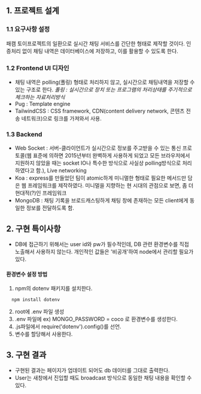 ## 1. 프로젝트 설계

### 1.1 요구사항 설정
  패캠 토이프로젝트의 일환으로 실시간 채팅 서비스를 간단한 형태로 제작할 것이다. 인증처리 없이 채팅 내역은 데이터베이스에 저장하고, 이를 활용할 수 있도록 한다.

### 1.2 Frontend UI 디자인
  - 채팅 내역은 polling(폴링) 형태로 처리하지 않고, 실시간으로 채팅내역을 저장할 수 있는 구조로 한다.
    *폴링 : 실시간으로 장치 또는 프로그램의 처리상태를 주기적으로 체크하는 자료처리방식*
  - Pug : Template engine
  - TailwindCSS : CSS framework, CDN(content delivery network, 콘텐츠 전송 네트워크)으로 링크를 가져와서 사용.

### 1.3 Backend
  - Web Socket : 서버-클라이언트가 실시간으로 정보를 주고받을 수 있는 통신 프로토콜(웹 표준에 의하면 2015년부터 완벽하게 사용하게 되었고 모든 브라우저에서 지원하지 않았을 때는 socket IO나 특수한 방식으로 사실상 polling방식으로 처리하였다고 함.), Live networking
  - Koa : express를 만들었던 팀이 atomic하게 미니멀한 형태로 필요한 메서드만 담은 웹 프레임워크를 제작하였다. 미니멀을 지향하는 현 시대의 관점으로 보면, 좀 더 현대적(?)인 프레임워크
  - MongoDB : 채팅 기록을 브로드캐스팅하게 채팅 창에 존재하는 모든 client에게 동일한 정보를 전달하도록 함.


## 2. 구현 특이사항
  - DB에 접근하기 위해서는 user id와 pw가 필수적인데, DB 관련 환경변수를 직접 노출해서 사용하지 않는다. 개인적인 값들은 '비공개'하여 node에서 관리할 필요가 있다.
  #### 환경변수 설정 방법
  1) npm의 dotenv 패키지를 설치한다.
  ```
    npm install dotenv
  ```
  2) root에 .env 파일 생성
  3) .env 파일에 ex) MONGO_PASSWORD = coco 로 환경변수를 생성한다.
  4) .js파일에서 require('dotenv').config()를 선언.
  5) 변수를 할당해서 사용한다.


## 3. 구현 결과
  - 구현된 결과는 페이지가 업데이트 되어도 db 데이터를 그대로 출력한다.
  - User는 새창에서 진입할 때도 broadcast 방식으로 동일한 채팅 내용을 확인할 수 있다.